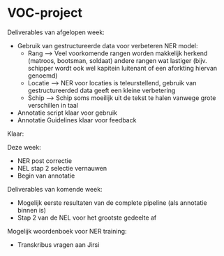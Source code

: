 # VOC-project

Deliverables van afgelopen week:
- Gebruik van gestructureerde data voor verbeteren NER model:
  - Rang --> Veel voorkomende rangen worden makkelijk herkend (matroos, bootsman, soldaat) andere rangen wat lastiger (bijv. schipper wordt ook wel kapitein luitenant of een aforkting hiervan genoemd)
  - Locatie --> NER voor locaties is teleurstellend, gebruik van gestructureerded data geeft een kleine verbetering
  - Schip --> Schip soms moeilijk uit de tekst te halen vanwege grote verschillen in taal
- Annotatie script klaar voor gebruik
- Annotatie Guidelines klaar voor feedback

Klaar:

Deze week:
- NER post correctie
- NEL stap 2 selectie vernauwen
- Begin van annotatie

Deliverables van komende week:
- Mogelijk eerste resultaten van de complete pipeline (als annotatie binnen is)
- Stap 2 van de NEL voor het grootste gedeelte af

Mogelijk woordenboek voor NER training:
- Transkribus vragen aan Jirsi
